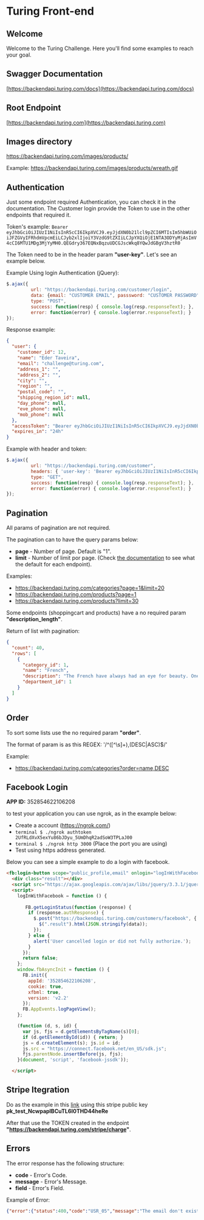 # Turing Front-end


## Welcome
Welcome to the Turing Challenge. Here you'll find some examples to reach your goal. 

## Swagger Documentation
[https://backendapi.turing.com/docs](https://backendapi.turing.com/docs)

## Root Endpoint 
[https://backendapi.turing.com](https://backendapi.turing.com)

## Images directory
https://backendapi.turing.com/images/products/

Example:
https://backendapi.turing.com/images/products/wreath.gif

## Authentication
Just some endpoint required Authentication, you can check it in the documentation. 
The Customer login provide the Token to use in the other endpoints that required it.

Token's example: ```Bearer eyJhbGciOiJIUzI1NiIsInR5cCI6IkpXVCJ9.eyJjdXN0b21lcl9pZCI6MTIsIm5hbWUiOiJFZGVyIFRhdmVpcmEiLCJyb2xlIjoiY3VzdG9tZXIiLCJpYXQiOjE1NTA3ODYyMjAsImV4cCI6MTU1MDg3MjYyMH0.QEGdry367EQNxBqzuUDCGJscWkq8YQwJdGBgV3hztR0```
 
The Token need to be in the header param **"user-key"**. Let's see an example below.

Example Using login Authentication (jQuery):
```javascript
$.ajax({ 
         url: "https://backendapi.turing.com/customer/login",
         data: {email: "CUSTOMER EMAIL", passsword: "CUSTOMER PASSWORD"},
         type: "POST",
         success: function(resp) { console.log(resp.responseText); },
         error: function(error) { console.log(error.responseText); }
});		
```

Response example:
```json
{
  "user": {
    "customer_id": 12,
    "name": "Eder Taveira",
    "email": "challenge@turing.com",
    "address_1": "",
    "address_2": "",
    "city": "",
    "region": "",
    "postal_code": "",
    "shipping_region_id": null,
    "day_phone": null,
    "eve_phone": null,
    "mob_phone": null
  },
  "accessToken": "Bearer eyJhbGciOiJIUzI1NiIsInR5cCI6IkpXVCJ9.eyJjdXN0b21lcl9pZCI6MTIsIm5hbWUiOiJFZGVyIFRhdmVpcmEiLCJyb2xlIjoiY3VzdG9tZXIiLCJpYXQiOjE1NTA3ODYyMjAsImV4cCI6MTU1MDg3MjYyMH0.QEGdry367EQNxBqzuUDCGJscWkq8YQwJdGBgV3hztR0",
  "expires_in": "24h"
}
```

Example with header and token:
```javascript
$.ajax({ 
         url: "https://backendapi.turing.com/customer",
         headers: { 'user-key': 'Bearer eyJhbGciOiJIUzI1NiIsInR5cCI6IkpXVCJ9.eyJjdXN0b21lcl9pZCI6MTIsIm5hbWUiOiJFZGVyIFRhdmVpcmEiLCJyb2xlIjoiY3VzdG9tZXIiLCJpYXQiOjE1NTA3ODYyMjAsImV4cCI6MTU1MDg3MjYyMH0.QEGdry367EQNxBqzuUDCGJscWkq8YQwJdGBgV3hztR0' },
         type: "GET",
         success: function(resp) { console.log(resp.responseText); },
         error: function(error) { console.log(error.responseText); }
});		
```

## Pagination
All params of pagination are not required.

The pagination can to have the query params below:

* **page** - Number of page. Default is "1".
* **limit** - Number of limit por page. (Check [the documentation](https://backendapi.turing.com/docs) to see what the default for each endpoint).

Examples: 

* https://backendapi.turing.com/categories?page=1&limit=20
* https://backendapi.turing.com/products?page=1
* https://backendapi.turing.com/products?limit=30

Some endpoints (shoppingcart and products) have a  no required param **"description_length"**.

Return of list with pagination:
```json
{
  "count": 40,
  "rows": [
    {
      "category_id": 1,
      "name": "French",
      "description": "The French have always had an eye for beauty. One look at the T-shirts below and you'll see that same appreciation has been applied abundantly to their postage stamps. Below are some of our most beautiful and colorful T-shirts, so browse away! And don't forget to go all the way to the bottom - you don't want to miss any of them!",
      "department_id": 1
    }
  ]
}
```

## Order

To sort some lists use the no required param **"order"**.

The format of param is as this REGEX: '/^([^\s]+),(DESC|ASC)$/'

Example: 

* https://backendapi.turing.com/categories?order=name,DESC

## Facebook Login

**APP ID:** 352854622106208

to test your application you can use ngrok, as in the example below:

* Create a account (https://ngrok.com/)
* ```terminal $ ./ngrok authtoken 2UfRLdXvX5exYu86bJDyu_5UmDhqR2adSoW3TPLaJ00```
* ```terminal $ ./ngrok http 3000``` (Place the port you are using)
* Test using https address generated.

Below you can see a simple example to do a login with facebook.
```html
<fb:login-button scope="public_profile,email" onlogin="logInWithFacebook();"></fb:login-button>
  <div class="result"></div>
  <script src="https://ajax.googleapis.com/ajax/libs/jquery/3.3.1/jquery.min.js"></script>
  <script>
    logInWithFacebook = function () {
   
       FB.getLoginStatus(function (response) {
        if (response.authResponse) {
          $.post("https://backendapi.turing.com/customers/facebook", { access_token: response.authResponse.accessToken }, function (data) {
            $(".result").html(JSON.stringify(data));
          });
        } else {
          alert('User cancelled login or did not fully authorize.');
        }
      });
      return false;
    };
    window.fbAsyncInit = function () {
      FB.init({
        appId: '352854622106208',
        cookie: true,
        xfbml: true,
        version: 'v2.2'
      });
      FB.AppEvents.logPageView();
    };

    (function (d, s, id) {
      var js, fjs = d.getElementsByTagName(s)[0];
      if (d.getElementById(id)) { return; }
      js = d.createElement(s); js.id = id;
      js.src = "https://connect.facebook.net/en_US/sdk.js";
      fjs.parentNode.insertBefore(js, fjs);
    }(document, 'script', 'facebook-jssdk'));

  </script>
```

 
## Stripe Itegration

Do as the example in this [link](https://stripe.com/docs/stripe-js/elements/quickstart) using this stripe public key **pk_test_NcwpaplBCuTL6I0THD44heRe**

After that use the TOKEN created in the endpoint **"https://backendapi.turing.com/stripe/charge"**. 

## Errors

The error response has the following structure:

* **code** - Error's Code.
* **message** - Error's Message.
* **field** - Error's Field.

Example of Error:
```json
{"error":{"status":400,"code":"USR_05","message":"The email don't exists.","field":"email"}}
```

